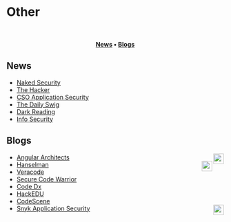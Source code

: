 # Other
<br/>

<div align="center">

**[News](#news) • 
[Blogs](#blogs)**

</div>

  ## News
  - [Naked Security](https://nakedsecurity.sophos.com)
  - [The Hacker](https://thehackernews.com)
  - [CSO Application Security](https://www.csoonline.com/category/application-security/)
  - [The Daily Swig](https://portswigger.net/daily-swig/secure-development)
  - [Dark Reading](https://www.darkreading.com/application-security)
  - [Info Security](https://www.infosecurity-magazine.com/secure-coding/)
    
  ## Blogs
  - [Angular Architects](https://www.angulararchitects.io/en/blog/)<image height="24px" align="right" src="/images/angular.svg">
  - [Hanselman](https://www.hanselman.com/blog)<image height="24px" align="right" src="/images/csharp.svg">
  - [Veracode](https://www.veracode.com/blog)
  - [Secure Code Warrior](https://www.securecodewarrior.com/community/blog)
  - [Code Dx](https://codedx.com/blog/)
  - [HackEDU](https://www.hackedu.com/blog)
  - [CodeScene](https://codescene.com/blog/)
  - [Snyk Application Security](https://snyk.io/blog/category/application-security/)<image height="24px" align="right" src="/images/snyk.svg">
